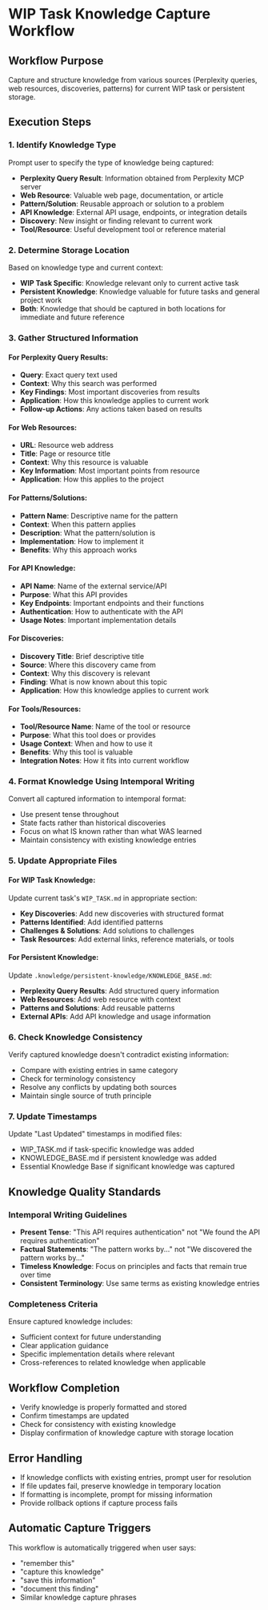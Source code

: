 # WIP Task Knowledge Capture Workflow

## Workflow Purpose
Capture and structure knowledge from various sources (Perplexity queries, web resources, discoveries, patterns) for current WIP task or persistent storage.

## Execution Steps

### 1. Identify Knowledge Type
Prompt user to specify the type of knowledge being captured:
- **Perplexity Query Result**: Information obtained from Perplexity MCP server
- **Web Resource**: Valuable web page, documentation, or article
- **Pattern/Solution**: Reusable approach or solution to a problem
- **API Knowledge**: External API usage, endpoints, or integration details
- **Discovery**: New insight or finding relevant to current work
- **Tool/Resource**: Useful development tool or reference material

### 2. Determine Storage Location
Based on knowledge type and current context:
- **WIP Task Specific**: Knowledge relevant only to current active task
- **Persistent Knowledge**: Knowledge valuable for future tasks and general project work
- **Both**: Knowledge that should be captured in both locations for immediate and future reference

### 3. Gather Structured Information

#### For Perplexity Query Results:
- **Query**: Exact query text used
- **Context**: Why this search was performed
- **Key Findings**: Most important discoveries from results
- **Application**: How this knowledge applies to current work
- **Follow-up Actions**: Any actions taken based on results

#### For Web Resources:
- **URL**: Resource web address
- **Title**: Page or resource title
- **Context**: Why this resource is valuable
- **Key Information**: Most important points from resource
- **Application**: How this applies to the project

#### For Patterns/Solutions:
- **Pattern Name**: Descriptive name for the pattern
- **Context**: When this pattern applies
- **Description**: What the pattern/solution is
- **Implementation**: How to implement it
- **Benefits**: Why this approach works

#### For API Knowledge:
- **API Name**: Name of the external service/API
- **Purpose**: What this API provides
- **Key Endpoints**: Important endpoints and their functions
- **Authentication**: How to authenticate with the API
- **Usage Notes**: Important implementation details

#### For Discoveries:
- **Discovery Title**: Brief descriptive title
- **Source**: Where this discovery came from
- **Context**: Why this discovery is relevant
- **Finding**: What is now known about this topic
- **Application**: How this knowledge applies to current work

#### For Tools/Resources:
- **Tool/Resource Name**: Name of the tool or resource
- **Purpose**: What this tool does or provides
- **Usage Context**: When and how to use it
- **Benefits**: Why this tool is valuable
- **Integration Notes**: How it fits into current workflow

### 4. Format Knowledge Using Intemporal Writing
Convert all captured information to intemporal format:
- Use present tense throughout
- State facts rather than historical discoveries
- Focus on what IS known rather than what WAS learned
- Maintain consistency with existing knowledge entries

### 5. Update Appropriate Files

#### For WIP Task Knowledge:
Update current task's `WIP_TASK.md` in appropriate section:
- **Key Discoveries**: Add new discoveries with structured format
- **Patterns Identified**: Add identified patterns
- **Challenges & Solutions**: Add solutions to challenges
- **Task Resources**: Add external links, reference materials, or tools

#### For Persistent Knowledge:
Update `.knowledge/persistent-knowledge/KNOWLEDGE_BASE.md`:
- **Perplexity Query Results**: Add structured query information
- **Web Resources**: Add web resource with context
- **Patterns and Solutions**: Add reusable patterns
- **External APIs**: Add API knowledge and usage information

### 6. Check Knowledge Consistency
Verify captured knowledge doesn't contradict existing information:
- Compare with existing entries in same category
- Check for terminology consistency
- Resolve any conflicts by updating both sources
- Maintain single source of truth principle

### 7. Update Timestamps
Update "Last Updated" timestamps in modified files:
- WIP_TASK.md if task-specific knowledge was added
- KNOWLEDGE_BASE.md if persistent knowledge was added
- Essential Knowledge Base if significant knowledge was captured

## Knowledge Quality Standards

### Intemporal Writing Guidelines
- **Present Tense**: "This API requires authentication" not "We found the API requires authentication"
- **Factual Statements**: "The pattern works by..." not "We discovered the pattern works by..."
- **Timeless Knowledge**: Focus on principles and facts that remain true over time
- **Consistent Terminology**: Use same terms as existing knowledge entries

### Completeness Criteria
Ensure captured knowledge includes:
- Sufficient context for future understanding
- Clear application guidance
- Specific implementation details where relevant
- Cross-references to related knowledge when applicable

## Workflow Completion
- Verify knowledge is properly formatted and stored
- Confirm timestamps are updated
- Check for consistency with existing knowledge
- Display confirmation of knowledge capture with storage location

## Error Handling
- If knowledge conflicts with existing entries, prompt user for resolution
- If file updates fail, preserve knowledge in temporary location
- If formatting is incomplete, prompt for missing information
- Provide rollback options if capture process fails

## Automatic Capture Triggers
This workflow is automatically triggered when user says:
- "remember this"
- "capture this knowledge"
- "save this information"
- "document this finding"
- Similar knowledge capture phrases
